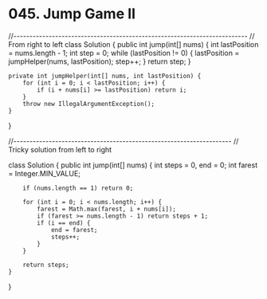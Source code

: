 # 045. Jump Game II

//------------------------------------------------------------------------- // From right to left class Solution { public int jump\(int\[\] nums\) { int lastPosition = nums.length - 1; int step = 0; while \(lastPosition != 0\) { lastPosition = jumpHelper\(nums, lastPosition\); step++; } return step; }

```text
private int jumpHelper(int[] nums, int lastPosition) {
    for (int i = 0; i < lastPosition; i++) {
        if (i + nums[i] >= lastPosition) return i;
    }
    throw new IllegalArgumentException();
}
```

}

//-------------------------------------------------------------------- // Tricky solution from left to right

class Solution { public int jump\(int\[\] nums\) { int steps = 0, end = 0; int farest = Integer.MIN\_VALUE;

```text
    if (nums.length == 1) return 0;

    for (int i = 0; i < nums.length; i++) {
        farest = Math.max(farest, i + nums[i]);
        if (farest >= nums.length - 1) return steps + 1;
        if (i == end) {
            end = farest;
            steps++;
        }
    }

    return steps;
}
```

}

